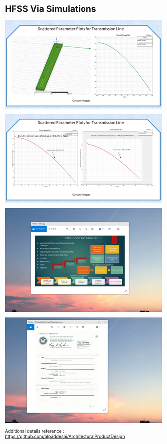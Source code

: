 # HFSS Via Simulations

![image](ScatteredParameterPlot.jpg)

![image](ScatteredParameterPlot2.jpg)

![image](EthicsandExcellence.png)

![image](USCopyrightCertificate.png)

Additional details reference : https://github.com/alpaddesai/ArchitecturalProductDesign
